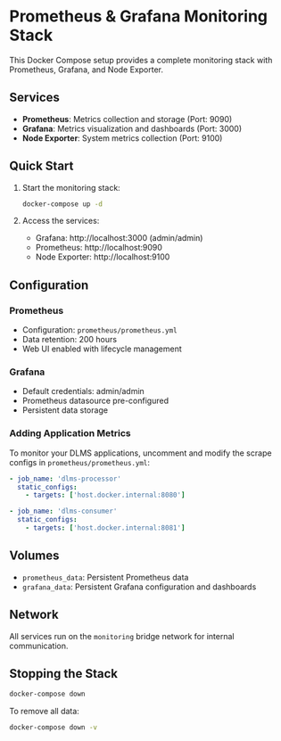 # Prometheus & Grafana Monitoring Stack

This Docker Compose setup provides a complete monitoring stack with Prometheus, Grafana, and Node Exporter.

## Services

- **Prometheus**: Metrics collection and storage (Port: 9090)
- **Grafana**: Metrics visualization and dashboards (Port: 3000)
- **Node Exporter**: System metrics collection (Port: 9100)

## Quick Start

1. Start the monitoring stack:
   ```bash
   docker-compose up -d
   ```

2. Access the services:
   - Grafana: http://localhost:3000 (admin/admin)
   - Prometheus: http://localhost:9090
   - Node Exporter: http://localhost:9100

## Configuration

### Prometheus
- Configuration: `prometheus/prometheus.yml`
- Data retention: 200 hours
- Web UI enabled with lifecycle management

### Grafana
- Default credentials: admin/admin
- Prometheus datasource pre-configured
- Persistent data storage

### Adding Application Metrics

To monitor your DLMS applications, uncomment and modify the scrape configs in `prometheus/prometheus.yml`:

```yaml
- job_name: 'dlms-processor'
  static_configs:
    - targets: ['host.docker.internal:8080']

- job_name: 'dlms-consumer'
  static_configs:
    - targets: ['host.docker.internal:8081']
```

## Volumes

- `prometheus_data`: Persistent Prometheus data
- `grafana_data`: Persistent Grafana configuration and dashboards

## Network

All services run on the `monitoring` bridge network for internal communication.

## Stopping the Stack

```bash
docker-compose down
```

To remove all data:
```bash
docker-compose down -v
```
